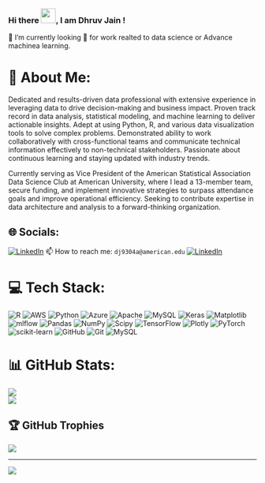 ### Hi there <img src="https://raw.githubusercontent.com/MartinHeinz/MartinHeinz/master/wave.gif" width="30px">, I am Dhruv Jain !

🔭 I’m currently looking 👀 for work realted to data science or Advance machinea learning.  

# 💫 About Me:
Dedicated and results-driven data professional with extensive experience in leveraging data to drive decision-making and business impact. Proven track record in data analysis, statistical modeling, and machine learning to deliver actionable insights. Adept at using Python, R, and various data visualization tools to solve complex problems. Demonstrated ability to work collaboratively with cross-functional teams and communicate technical information effectively to non-technical stakeholders. Passionate about continuous learning and staying updated with industry trends.<br>

Currently serving as Vice President of the American Statistical Association Data Science Club at American University, where I lead a 13-member team, secure funding, and implement innovative strategies to surpass attendance goals and improve operational efficiency. Seeking to contribute expertise in data architecture and analysis to a forward-thinking organization.<br>

## 🌐 Socials:
[![LinkedIn](https://img.shields.io/badge/LinkedIn-%230077B5.svg?logo=linkedin&logoColor=white)](https://linkedin.com/in/https://www.linkedin.com/in/dhruv-jain-09182a169/) 
📫 How to reach me: `dj9304a@american.edu`
[![LinkedIn](https://img.shields.io/badge/LinkedIn-%230077B5.svg?logo=linkedin&logoColor=white)](https://www.linkedin.com/in/dhruv-jain-09182a169/) 

# 💻 Tech Stack:
![R](https://img.shields.io/badge/r-%23276DC3.svg?style=for-the-badge&logo=r&logoColor=white) ![AWS](https://img.shields.io/badge/AWS-%23FF9900.svg?style=for-the-badge&logo=amazon-aws&logoColor=white) ![Python](https://img.shields.io/badge/python-3670A0?style=for-the-badge&logo=python&logoColor=ffdd54) ![Azure](https://img.shields.io/badge/azure-%230072C6.svg?style=for-the-badge&logo=microsoftazure&logoColor=white) ![Apache](https://img.shields.io/badge/apache-%23D42029.svg?style=for-the-badge&logo=apache&logoColor=white) ![MySQL](https://img.shields.io/badge/mysql-4479A1.svg?style=for-the-badge&logo=mysql&logoColor=white) ![Keras](https://img.shields.io/badge/Keras-%23D00000.svg?style=for-the-badge&logo=Keras&logoColor=white) ![Matplotlib](https://img.shields.io/badge/Matplotlib-%23ffffff.svg?style=for-the-badge&logo=Matplotlib&logoColor=black) ![mlflow](https://img.shields.io/badge/mlflow-%23d9ead3.svg?style=for-the-badge&logo=numpy&logoColor=blue) ![Pandas](https://img.shields.io/badge/pandas-%23150458.svg?style=for-the-badge&logo=pandas&logoColor=white) ![NumPy](https://img.shields.io/badge/numpy-%23013243.svg?style=for-the-badge&logo=numpy&logoColor=white) ![Scipy](https://img.shields.io/badge/SciPy-%230C55A5.svg?style=for-the-badge&logo=scipy&logoColor=%white) ![TensorFlow](https://img.shields.io/badge/TensorFlow-%23FF6F00.svg?style=for-the-badge&logo=TensorFlow&logoColor=white) ![Plotly](https://img.shields.io/badge/Plotly-%233F4F75.svg?style=for-the-badge&logo=plotly&logoColor=white) ![PyTorch](https://img.shields.io/badge/PyTorch-%23EE4C2C.svg?style=for-the-badge&logo=PyTorch&logoColor=white) ![scikit-learn](https://img.shields.io/badge/scikit--learn-%23F7931E.svg?style=for-the-badge&logo=scikit-learn&logoColor=white) ![GitHub](https://img.shields.io/badge/github-%23121011.svg?style=for-the-badge&logo=github&logoColor=white) ![Git](https://img.shields.io/badge/git-%23F05033.svg?style=for-the-badge&logo=git&logoColor=white) ![MySQL](https://img.shields.io/badge/mysql-4479A1.svg?style=for-the-badge&logo=mysql&logoColor=white)
# 📊 GitHub Stats:
![](https://github-readme-stats.vercel.app/api?username=dhruvjain1999&theme=dark&hide_border=false&include_all_commits=false&count_private=false)<br/>
![](https://github-readme-streak-stats.herokuapp.com/?user=dhruvjain1999&theme=dark&hide_border=false)<br/>

## 🏆 GitHub Trophies
![](https://github-profile-trophy.vercel.app/?username=dhruvjain1999&theme=radical&no-frame=false&no-bg=true&margin-w=4)

---
[![](https://visitcount.itsvg.in/api?id=dhruvjain1999&icon=0&color=0)](https://visitcount.itsvg.in)

<!-- Proudly created with GPRM ( https://gprm.itsvg.in ) -->

